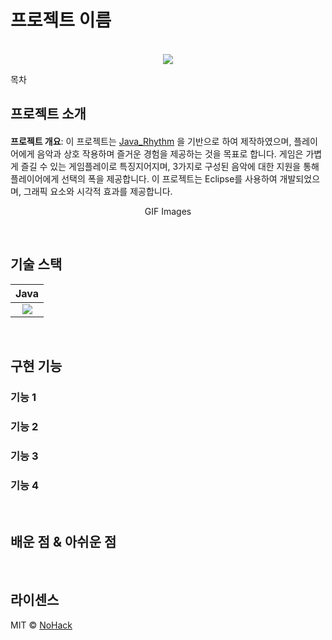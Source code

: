 # 프로젝트 이름

<p align="center">
  <br>
  <img src="./images/common/logo-sample.jpeg">
  <br>
</p>

목차

## 프로젝트 소개

#### <p align="justify">
**프로젝트 개요**: 이 프로젝트는 [Java_Rhythm](https://www.youtube.com/playlist?list=PLRx0vPvlEmdDySO3wDqMYGKMVH4Qa4QhR) 을 기반으로 하여 제작하였으며, 플레이어에게 음악과 상호 작용하며 즐거운 경험을 제공하는 것을 목표로 합니다. 게임은 가볍게 즐길 수 있는 게임플레이로 특징지어지며, 3가지로 구성된 음악에 대한 지원을 통해 플레이어에게 선택의 폭을 제공합니다. 이 프로젝트는 Eclipse를 사용하여 개발되었으며, 그래픽 요소와 시각적 효과를 제공합니다.
</p>

<p align="center">
GIF Images
</p>

<br>

## 기술 스택

| Java |
| :--------: |
|   <img src="https://img.shields.io/badge/java-007396?style=for-the-badge&logo=java&logoColor=white">|

<br>

## 구현 기능

### 기능 1

### 기능 2

### 기능 3

### 기능 4

<br>

## 배운 점 & 아쉬운 점

<p align="justify">

</p>

<br>

## 라이센스

MIT &copy; [NoHack](mailto:lbjp114@gmail.com)

<!-- Stack Icon Refernces -->

[js]: /images/stack/javascript.svg
[ts]: /images/stack/typescript.svg
[react]: /images/stack/react.svg
[node]: /images/stack/node.svg
